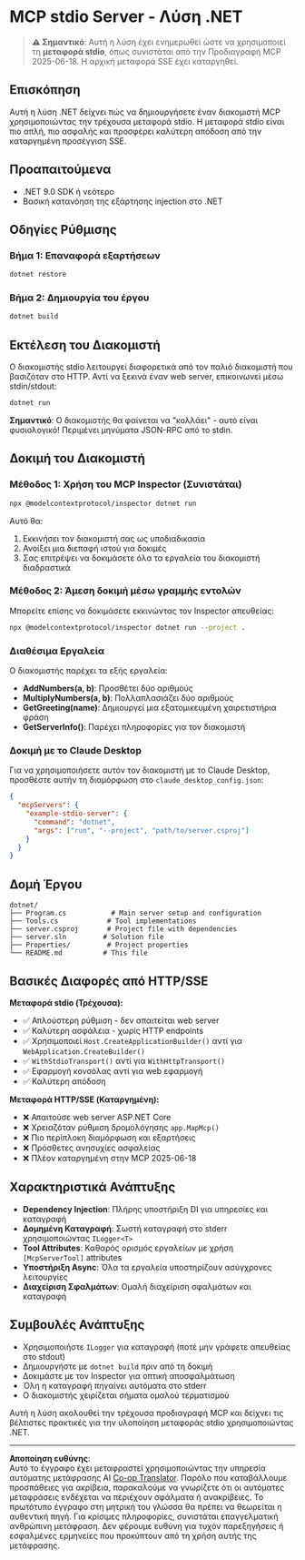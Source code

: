 <!--
CO_OP_TRANSLATOR_METADATA:
{
  "original_hash": "69372338676e01a2c97f42f70fdfbf42",
  "translation_date": "2025-08-26T20:21:31+00:00",
  "source_file": "03-GettingStarted/05-stdio-server/solution/dotnet/README.md",
  "language_code": "el"
}
-->
# MCP stdio Server - Λύση .NET

> **⚠️ Σημαντικό**: Αυτή η λύση έχει ενημερωθεί ώστε να χρησιμοποιεί τη **μεταφορά stdio**, όπως συνιστάται από την Προδιαγραφή MCP 2025-06-18. Η αρχική μεταφορά SSE έχει καταργηθεί.

## Επισκόπηση

Αυτή η λύση .NET δείχνει πώς να δημιουργήσετε έναν διακομιστή MCP χρησιμοποιώντας την τρέχουσα μεταφορά stdio. Η μεταφορά stdio είναι πιο απλή, πιο ασφαλής και προσφέρει καλύτερη απόδοση από την καταργημένη προσέγγιση SSE.

## Προαπαιτούμενα

- .NET 9.0 SDK ή νεότερο
- Βασική κατανόηση της εξάρτησης injection στο .NET

## Οδηγίες Ρύθμισης

### Βήμα 1: Επαναφορά εξαρτήσεων

```bash
dotnet restore
```

### Βήμα 2: Δημιουργία του έργου

```bash
dotnet build
```

## Εκτέλεση του Διακομιστή

Ο διακομιστής stdio λειτουργεί διαφορετικά από τον παλιό διακομιστή που βασιζόταν στο HTTP. Αντί να ξεκινά έναν web server, επικοινωνεί μέσω stdin/stdout:

```bash
dotnet run
```

**Σημαντικό**: Ο διακομιστής θα φαίνεται να "κολλάει" - αυτό είναι φυσιολογικό! Περιμένει μηνύματα JSON-RPC από το stdin.

## Δοκιμή του Διακομιστή

### Μέθοδος 1: Χρήση του MCP Inspector (Συνιστάται)

```bash
npx @modelcontextprotocol/inspector dotnet run
```

Αυτό θα:
1. Εκκινήσει τον διακομιστή σας ως υποδιαδικασία
2. Ανοίξει μια διεπαφή ιστού για δοκιμές
3. Σας επιτρέψει να δοκιμάσετε όλα τα εργαλεία του διακομιστή διαδραστικά

### Μέθοδος 2: Άμεση δοκιμή μέσω γραμμής εντολών

Μπορείτε επίσης να δοκιμάσετε εκκινώντας τον Inspector απευθείας:

```bash
npx @modelcontextprotocol/inspector dotnet run --project .
```

### Διαθέσιμα Εργαλεία

Ο διακομιστής παρέχει τα εξής εργαλεία:

- **AddNumbers(a, b)**: Προσθέτει δύο αριθμούς
- **MultiplyNumbers(a, b)**: Πολλαπλασιάζει δύο αριθμούς  
- **GetGreeting(name)**: Δημιουργεί μια εξατομικευμένη χαιρετιστήρια φράση
- **GetServerInfo()**: Παρέχει πληροφορίες για τον διακομιστή

### Δοκιμή με το Claude Desktop

Για να χρησιμοποιήσετε αυτόν τον διακομιστή με το Claude Desktop, προσθέστε αυτήν τη διαμόρφωση στο `claude_desktop_config.json`:

```json
{
  "mcpServers": {
    "example-stdio-server": {
      "command": "dotnet",
      "args": ["run", "--project", "path/to/server.csproj"]
    }
  }
}
```

## Δομή Έργου

```
dotnet/
├── Program.cs           # Main server setup and configuration
├── Tools.cs            # Tool implementations
├── server.csproj       # Project file with dependencies
├── server.sln         # Solution file
├── Properties/         # Project properties
└── README.md          # This file
```

## Βασικές Διαφορές από HTTP/SSE

**Μεταφορά stdio (Τρέχουσα):**
- ✅ Απλούστερη ρύθμιση - δεν απαιτείται web server
- ✅ Καλύτερη ασφάλεια - χωρίς HTTP endpoints
- ✅ Χρησιμοποιεί `Host.CreateApplicationBuilder()` αντί για `WebApplication.CreateBuilder()`
- ✅ `WithStdioTransport()` αντί για `WithHttpTransport()`
- ✅ Εφαρμογή κονσόλας αντί για web εφαρμογή
- ✅ Καλύτερη απόδοση

**Μεταφορά HTTP/SSE (Καταργημένη):**
- ❌ Απαιτούσε web server ASP.NET Core
- ❌ Χρειαζόταν ρύθμιση δρομολόγησης `app.MapMcp()`
- ❌ Πιο περίπλοκη διαμόρφωση και εξαρτήσεις
- ❌ Πρόσθετες ανησυχίες ασφαλείας
- ❌ Πλέον καταργημένη στην MCP 2025-06-18

## Χαρακτηριστικά Ανάπτυξης

- **Dependency Injection**: Πλήρης υποστήριξη DI για υπηρεσίες και καταγραφή
- **Δομημένη Καταγραφή**: Σωστή καταγραφή στο stderr χρησιμοποιώντας `ILogger<T>`
- **Tool Attributes**: Καθαρός ορισμός εργαλείων με χρήση `[McpServerTool]` attributes
- **Υποστήριξη Async**: Όλα τα εργαλεία υποστηρίζουν ασύγχρονες λειτουργίες
- **Διαχείριση Σφαλμάτων**: Ομαλή διαχείριση σφαλμάτων και καταγραφή

## Συμβουλές Ανάπτυξης

- Χρησιμοποιήστε `ILogger` για καταγραφή (ποτέ μην γράφετε απευθείας στο stdout)
- Δημιουργήστε με `dotnet build` πριν από τη δοκιμή
- Δοκιμάστε με τον Inspector για οπτική αποσφαλμάτωση
- Όλη η καταγραφή πηγαίνει αυτόματα στο stderr
- Ο διακομιστής χειρίζεται σήματα ομαλού τερματισμού

Αυτή η λύση ακολουθεί την τρέχουσα προδιαγραφή MCP και δείχνει τις βέλτιστες πρακτικές για την υλοποίηση μεταφοράς stdio χρησιμοποιώντας .NET.

---

**Αποποίηση ευθύνης**:  
Αυτό το έγγραφο έχει μεταφραστεί χρησιμοποιώντας την υπηρεσία αυτόματης μετάφρασης AI [Co-op Translator](https://github.com/Azure/co-op-translator). Παρόλο που καταβάλλουμε προσπάθειες για ακρίβεια, παρακαλούμε να γνωρίζετε ότι οι αυτόματες μεταφράσεις ενδέχεται να περιέχουν σφάλματα ή ανακρίβειες. Το πρωτότυπο έγγραφο στη μητρική του γλώσσα θα πρέπει να θεωρείται η αυθεντική πηγή. Για κρίσιμες πληροφορίες, συνιστάται επαγγελματική ανθρώπινη μετάφραση. Δεν φέρουμε ευθύνη για τυχόν παρεξηγήσεις ή εσφαλμένες ερμηνείες που προκύπτουν από τη χρήση αυτής της μετάφρασης.
